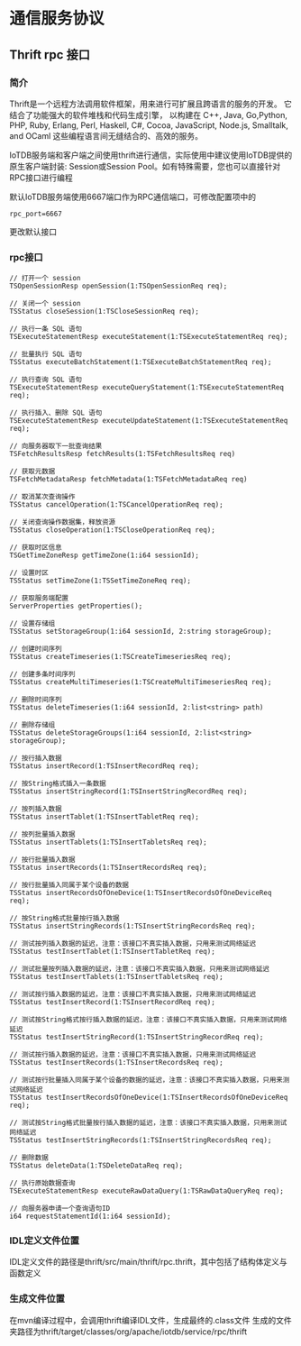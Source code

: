 <!--

    Licensed to the Apache Software Foundation (ASF) under one
    or more contributor license agreements.  See the NOTICE file
    distributed with this work for additional information
    regarding copyright ownership.  The ASF licenses this file
    to you under the Apache License, Version 2.0 (the
    "License"); you may not use this file except in compliance
    with the License.  You may obtain a copy of the License at
    
        http://www.apache.org/licenses/LICENSE-2.0
    
    Unless required by applicable law or agreed to in writing,
    software distributed under the License is distributed on an
    "AS IS" BASIS, WITHOUT WARRANTIES OR CONDITIONS OF ANY
    KIND, either express or implied.  See the License for the
    specific language governing permissions and limitations
    under the License.

-->

# 通信服务协议

## Thrift rpc 接口

### 简介

Thrift是一个远程方法调用软件框架，用来进行可扩展且跨语言的服务的开发。
它结合了功能强大的软件堆栈和代码生成引擎，
以构建在 C++, Java, Go,Python, PHP, Ruby, Erlang, Perl, Haskell, C#, Cocoa, JavaScript, Node.js, Smalltalk, and OCaml 这些编程语言间无缝结合的、高效的服务。

IoTDB服务端和客户端之间使用thrift进行通信，实际使用中建议使用IoTDB提供的原生客户端封装:
Session或Session Pool。如有特殊需要，您也可以直接针对RPC接口进行编程

默认IoTDB服务端使用6667端口作为RPC通信端口，可修改配置项中的
```
rpc_port=6667
```
更改默认接口


### rpc接口

```
// 打开一个 session
TSOpenSessionResp openSession(1:TSOpenSessionReq req);

// 关闭一个 session
TSStatus closeSession(1:TSCloseSessionReq req);

// 执行一条 SQL 语句
TSExecuteStatementResp executeStatement(1:TSExecuteStatementReq req);

// 批量执行 SQL 语句
TSStatus executeBatchStatement(1:TSExecuteBatchStatementReq req);

// 执行查询 SQL 语句
TSExecuteStatementResp executeQueryStatement(1:TSExecuteStatementReq req);

// 执行插入、删除 SQL 语句
TSExecuteStatementResp executeUpdateStatement(1:TSExecuteStatementReq req);

// 向服务器取下一批查询结果
TSFetchResultsResp fetchResults(1:TSFetchResultsReq req)

// 获取元数据
TSFetchMetadataResp fetchMetadata(1:TSFetchMetadataReq req)

// 取消某次查询操作
TSStatus cancelOperation(1:TSCancelOperationReq req);

// 关闭查询操作数据集，释放资源
TSStatus closeOperation(1:TSCloseOperationReq req);

// 获取时区信息
TSGetTimeZoneResp getTimeZone(1:i64 sessionId);

// 设置时区
TSStatus setTimeZone(1:TSSetTimeZoneReq req);

// 获取服务端配置
ServerProperties getProperties();

// 设置存储组
TSStatus setStorageGroup(1:i64 sessionId, 2:string storageGroup);

// 创建时间序列
TSStatus createTimeseries(1:TSCreateTimeseriesReq req);

// 创建多条时间序列
TSStatus createMultiTimeseries(1:TSCreateMultiTimeseriesReq req);

// 删除时间序列
TSStatus deleteTimeseries(1:i64 sessionId, 2:list<string> path)

// 删除存储组
TSStatus deleteStorageGroups(1:i64 sessionId, 2:list<string> storageGroup);

// 按行插入数据
TSStatus insertRecord(1:TSInsertRecordReq req);

// 按String格式插入一条数据
TSStatus insertStringRecord(1:TSInsertStringRecordReq req);

// 按列插入数据
TSStatus insertTablet(1:TSInsertTabletReq req);

// 按列批量插入数据
TSStatus insertTablets(1:TSInsertTabletsReq req);

// 按行批量插入数据
TSStatus insertRecords(1:TSInsertRecordsReq req);

// 按行批量插入同属于某个设备的数据
TSStatus insertRecordsOfOneDevice(1:TSInsertRecordsOfOneDeviceReq req);

// 按String格式批量按行插入数据
TSStatus insertStringRecords(1:TSInsertStringRecordsReq req);

// 测试按列插入数据的延迟，注意：该接口不真实插入数据，只用来测试网络延迟
TSStatus testInsertTablet(1:TSInsertTabletReq req);

// 测试批量按列插入数据的延迟，注意：该接口不真实插入数据，只用来测试网络延迟
TSStatus testInsertTablets(1:TSInsertTabletsReq req);

// 测试按行插入数据的延迟，注意：该接口不真实插入数据，只用来测试网络延迟
TSStatus testInsertRecord(1:TSInsertRecordReq req);

// 测试按String格式按行插入数据的延迟，注意：该接口不真实插入数据，只用来测试网络延迟
TSStatus testInsertStringRecord(1:TSInsertStringRecordReq req);

// 测试按行插入数据的延迟，注意：该接口不真实插入数据，只用来测试网络延迟
TSStatus testInsertRecords(1:TSInsertRecordsReq req);

// 测试按行批量插入同属于某个设备的数据的延迟，注意：该接口不真实插入数据，只用来测试网络延迟
TSStatus testInsertRecordsOfOneDevice(1:TSInsertRecordsOfOneDeviceReq req);

// 测试按String格式批量按行插入数据的延迟，注意：该接口不真实插入数据，只用来测试网络延迟
TSStatus testInsertStringRecords(1:TSInsertStringRecordsReq req);

// 删除数据
TSStatus deleteData(1:TSDeleteDataReq req);

// 执行原始数据查询
TSExecuteStatementResp executeRawDataQuery(1:TSRawDataQueryReq req);

// 向服务器申请一个查询语句ID
i64 requestStatementId(1:i64 sessionId);
```

### IDL定义文件位置
IDL定义文件的路径是thrift/src/main/thrift/rpc.thrift，其中包括了结构体定义与函数定义

### 生成文件位置
在mvn编译过程中，会调用thrift编译IDL文件，生成最终的.class文件
生成的文件夹路径为thrift/target/classes/org/apache/iotdb/service/rpc/thrift

